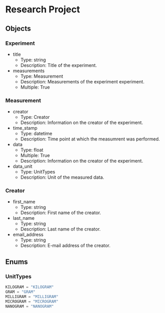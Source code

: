 # Research Project

## Objects

### Experiment

- title
    - Type: string
    - Description: Title of the experiment.
- measurements
    - Type: Measurement
    - Description: Measurements of the experiment experiment.
    - Multiple: True

### Measurement

- creator
    - Type: Creator
    - Description: Information on the creator of the experiment.
- time_stamp
    - Type: datetime
    - Description: Time point at which the measumrent was performed.
- data
    - Type: float
    - Multiple: True
    - Description: Information on the creator of the experiment.
- data_unit
    - Type: UnitTypes
    - Description: Unit of the measured data.

### Creator

- first_name
    - Type: string
    - Description: First name of the creator.
- last_name
    - Type: string
    - Description: Last name of the creator.
- email_address
    - Type: string
    - Description: E-mail address of the creator.

## Enums

### UnitTypes

```python
KILOGRAM = "KILOGRAM"
GRAM = "GRAM"
MILLIGRAM = "MILLIGRAM"
MICROGRAM = "MICROGRAM"
NANOGRAM = "NANOGRAM"
```
